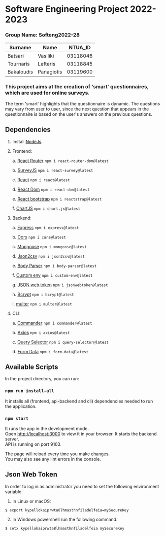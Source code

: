 # Software Engineering Project 2022-2023

### Group Name: Softeng2022-28

| Surname    | Name       | NTUA_ID  |
| ---------- | ---------- | -------- |
| Batsari    | Vasiliki   | 03118046 |
| Tournaris  | Lefteris   | 03118845 |
| Bakaloudis | Panagiotis | 03119600 |

### This project aims at the creation of 'smart' questionnaires, which are used for online surveys.

The term 'smart' highlights that the questionnaire is dynamic. The questions may vary from user to user, since the next question that appears in the questionnaire is based on the user's answers on the previous questions.

## Dependencies

1. Install [NodeJs](https://nodejs.org/en/)
2. Frontend:

   a. [React Router](https://reactrouter.com/en/main)
   `npm i react-router-dom@latest`

   b. [SurveyJS](https://surveyjs.io/)
   `npm i react-survey@latest`

   c. [React](https://reactjs.org/)
   `npm i react@latest`

   d. [React Dom](https://reactjs.org/docs/react-dom.html)
   `npm i react-dom@latest`

   e. [React bootstrap](https://reactstrap.github.io/)
   `npm i reactstrap@latest`

   f. [ChartJS](https://www.chartjs.org/)
   `npm i chart.js@latest`

3. Backend:

   a. [Express](https://expressjs.com/)
   `npm i express@latest`

   b. [Cors](https://www.npmjs.com/package/cors)
   `npm i cors@latest`

   c. [Mongoose](https://mongoosejs.com/)
   `npm i mongoose@latest`

   d. [Json2csv](https://www.npmjs.com/package/json2csv)
   `npm i json2csv@latest`

   e. [Body Parser](https://www.npmjs.com/package/body-parser)
   `npm i body-parser@latest`

   f. [Custom env](https://www.npmjs.com/package/custom-env)
   `npm i custom-env@latest`

   g. [JSON web token](https://www.npmjs.com/package/jsonwebtoken)
   `npm i jsonwebtoken@latest`

   h. [Bcrypt](https://www.npmjs.com/package/bcrypt)
   `npm i bcrypt@latest`

   i. [multer](https://www.npmjs.com/package/multer)
   `npm i multer@latest`

4. CLI:

   a. [Commander](https://www.npmjs.com/package//commander)
   `npm i commander@latest`

   b. [Axios](https://axios-http.com/docs/intro)
   `npm i axios@latest`

   c. [Query Selector](https://www.npmjs.com/package/query-selector)
   `npm i query-selector@latest`

   d. [Form Data](https://www.npmjs.com/package/form-data)
   `npm i form-data@latest`

## Available Scripts

In the project directory, you can run:

### `npm run install-all`

It installs all (frontend, api-backend and cli) dependencies needed to run the application.

### `npm start`

It runs the app in the development mode.\
Open [http://localhost:3000](http://localhost:3000) to view it in your browser.
It starts the backend server.\
API is running on port 9103.

The page will reload every time you make changes.\
You may also see any lint errors in the console.

## Json Web Token

In order to log in as administrator you need to set the following environment variable:

1.  In Linux or macOS:

```shell
$ export kypellokaiprwta8lhmasthnfiladelfeia=mySecureKey
```

2. In Windows powershell run the following command:

```shell
$ setx kypellokaiprwta8lhmasthnfiladelfeia mySecureKey
```
